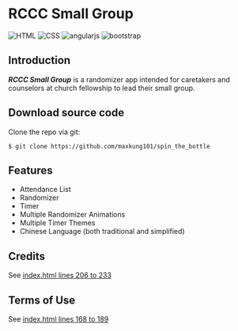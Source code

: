 # RCCC Small Group
![HTML](https://img.shields.io/badge/HTML-5-red.svg)
![CSS](https://img.shields.io/badge/CSS-3-blue.svg)
![angularjs](https://img.shields.io/badge/angularjs-v1.5.11-yellow.svg)
![bootstrap](https://img.shields.io/badge/bootstrap-v3.3.7-blue.svg)

Introduction
------------
***RCCC Small Group*** is a randomizer app intended for caretakers and counselors at church fellowship to lead their small group.

Download source code
--------------------
Clone the repo via git:
```
$ git clone https://github.com/maxkung101/spin_the_bottle
```
Features
--------
* Attendance List
* Randomizer
* Timer
* Multiple Randomizer Animations
* Multiple Timer Themes
* Chinese Language (both traditional and simplified)

Credits
-------
See [index.html lines 206 to 233](https://github.com/maxkung101/spin_the_bottle/blob/master/www/index.html#L206)

Terms of Use
------------
See [index.html lines 168 to 189](https://github.com/maxkung101/spin_the_bottle/blob/master/www/index.html#L168)
